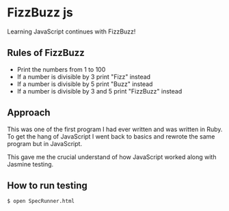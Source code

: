 # FizzBuzz js

Learning JavaScript continues with FizzBuzz! 

## Rules of FizzBuzz

- Print the numbers from 1 to 100
- If a number is divisible by 3 print "Fizz" instead
- If a number is divisible by 5 print "Buzz" instead
- If a number is divisible by 3 and 5 print "FizzBuzz" instead

## Approach

This was one of the first program I had ever written and was written in Ruby. To get the hang of JavaScript I went back to basics and rewrote the same program but in JavaScript. 

This gave me the crucial understand of how JavaScript worked along with Jasmine testing. 

## How to run testing

<code>$ open SpecRunner.html </code>


